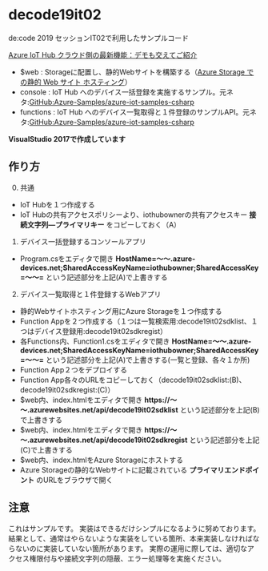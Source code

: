 # decode19it02
de:code 2019 セッションIT02で利用したサンプルコード

[Azure IoT Hub クラウド側の最新機能：デモも交えてご紹介](https://www.microsoft.com/ja-jp/events/decode/2019session/detail.aspx?sid=IT02&dy=2)

- $web : Storageに配置し、静的Webサイトを構築する（[Azure Storage での静的 Web サイト ホスティング](https://docs.microsoft.com/ja-jp/azure/storage/blobs/storage-blob-static-website)）
- console : IoT Hub へのデバイス一括登録を実施するサンプル。元ネタ:[GitHub:Azure-Samples/azure-iot-samples-csharp](https://github.com/Azure-Samples/azure-iot-samples-csharp)
- functions : IoT Hub へのデバイス一覧取得と１件登録のサンプルAPI。元ネタ:[GitHub:Azure-Samples/azure-iot-samples-csharp](https://github.com/Azure-Samples/azure-iot-samples-csharp)

**VisualStudio 2017で作成しています**


作り方
--------------------
0. 共通
- IoT Hubを１つ作成する
- IoT Hubの共有アクセスポリシーより、iothubownerの共有アクセスキー **接続文字列—プライマリキー** をコピーしておく（A）
1. デバイス一括登録するコンソールアプリ
- Program.csをエディタで開き **HostName=～～.azure-devices.net;SharedAccessKeyName=iothubowner;SharedAccessKey=～～=** という記述部分を上記(A)で上書きする

2. デバイス一覧取得と１件登録するWebアプリ
- 静的Webサイトホスティング用にAzure Storageを１つ作成する
- Function Appを２つ作成する（１つは一覧検索用:decode19it02sdklist、１つはデバイス登録用:decode19it02sdkregist）
- 各Functions内、Function1.csをエディタで開き **HostName=～～.azure-devices.net;SharedAccessKeyName=iothubowner;SharedAccessKey=～～=** という記述部分を上記(A)で上書きする(一覧と登録、各々１か所)
- Function App２つをデプロイする
- Function App各々のURLをコピーしておく（decode19it02sdklist:(B)、decode19it02sdkregist:(C)）
- $web内、index.htmlをエディタで開き **https://～～.azurewebsites.net/api/decode19it02sdklist** という記述部分を上記(B)で上書きする
- $web内、index.htmlをエディタで開き **https://～～.azurewebsites.net/api/decode19it02sdkregist** という記述部分を上記(C)で上書きする
- $web内、index.htmlをAzure Storageにホストする
- Azure Storageの静的なWebサイトに記載されている **プライマリエンドポイント** のURLをブラウザで開く

注意
--------------------
これはサンプルです。
実装はできるだけシンプルになるように努めております。
結果として、通常はやらないような実装をしている箇所、本来実装しなければならないのに実装していない箇所があります。
実際の運用に際しては、適切なアクセス権限付与や接続文字列の隠蔽、エラー処理等を実施ください。
